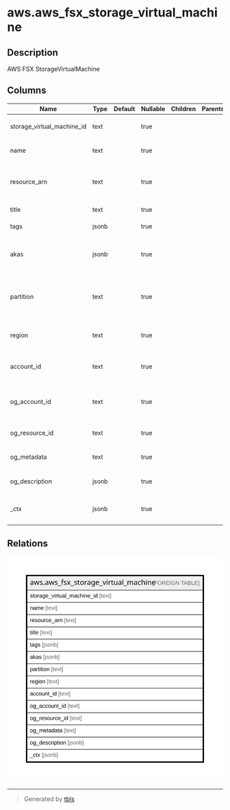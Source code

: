 # aws.aws_fsx_storage_virtual_machine

## Description

AWS FSX StorageVirtualMachine

## Columns

| Name | Type | Default | Nullable | Children | Parents | Comment |
| ---- | ---- | ------- | -------- | -------- | ------- | ------- |
| storage_virtual_machine_id | text |  | true |  |  | The id of the storage virtual machine. |
| name | text |  | true |  |  | The name of the storage virtual machine. |
| resource_arn | text |  | true |  |  | The Amazon Resource Name (ARN) of the storage virtual machine |
| title | text |  | true |  |  | Title of the resource. |
| tags | jsonb |  | true |  |  | A map of tags for the resource. |
| akas | jsonb |  | true |  |  | Array of globally unique identifier strings (also known as) for the resource. |
| partition | text |  | true |  |  | The AWS partition in which the resource is located (aws, aws-cn, or aws-us-gov). |
| region | text |  | true |  |  | The AWS Region in which the resource is located. |
| account_id | text |  | true |  |  | The AWS Account ID in which the resource is located. |
| og_account_id | text |  | true |  |  | The Platform Account ID in which the resource is located. |
| og_resource_id | text |  | true |  |  | The unique ID of the resource in opengovernance. |
| og_metadata | text |  | true |  |  | Platform Metadata of the AWS resource. |
| og_description | jsonb |  | true |  |  | The full model description of the resource |
| _ctx | jsonb |  | true |  |  | Steampipe context in JSON form, e.g. connection_name. |

## Relations

![er](aws.aws_fsx_storage_virtual_machine.svg)

---

> Generated by [tbls](https://github.com/k1LoW/tbls)
